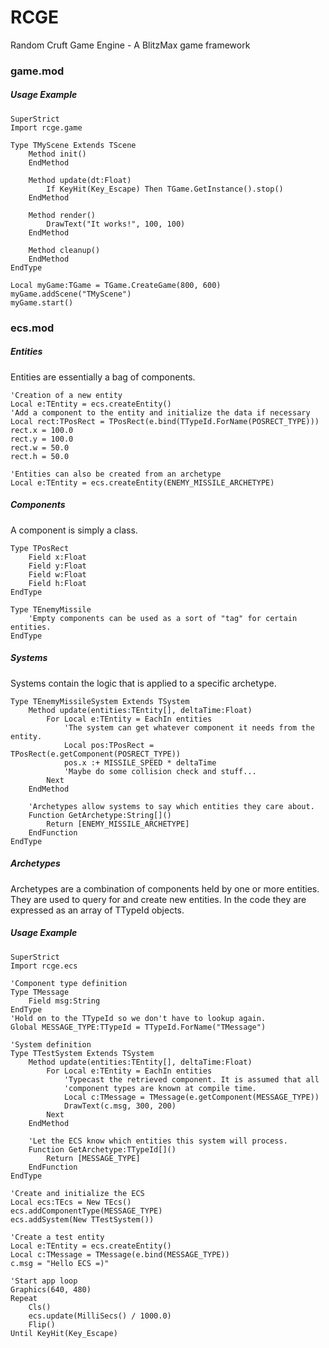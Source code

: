 
# RCGE
Random Cruft Game Engine - A BlitzMax game framework

### game.mod
##### Usage Example
``` BlitzMax
SuperStrict
Import rcge.game

Type TMyScene Extends TScene
	Method init()
	EndMethod
	
	Method update(dt:Float)
		If KeyHit(Key_Escape) Then TGame.GetInstance().stop()
	EndMethod
	
	Method render()
		DrawText("It works!", 100, 100)
	EndMethod
	
	Method cleanup()
	EndMethod
EndType

Local myGame:TGame = TGame.CreateGame(800, 600)
myGame.addScene("TMyScene")
myGame.start()
```

### ecs.mod
##### Entities
Entities are essentially a bag of components.
``` BlitzMax
'Creation of a new entity
Local e:TEntity = ecs.createEntity()
'Add a component to the entity and initialize the data if necessary
Local rect:TPosRect = TPosRect(e.bind(TTypeId.ForName(POSRECT_TYPE)))
rect.x = 100.0
rect.y = 100.0
rect.w = 50.0
rect.h = 50.0

'Entities can also be created from an archetype
Local e:TEntity = ecs.createEntity(ENEMY_MISSILE_ARCHETYPE)
```
##### Components
A component is simply a class.
``` BlitzMax
Type TPosRect
	Field x:Float
	Field y:Float
	Field w:Float
	Field h:Float
EndType

Type TEnemyMissile
	'Empty components can be used as a sort of "tag" for certain entities.
EndType
```
##### Systems
Systems contain the logic that is applied to a specific archetype.
``` BlitzMax
Type TEnemyMissileSystem Extends TSystem
	Method update(entities:TEntity[], deltaTime:Float)
		For Local e:TEntity = EachIn entities
			'The system can get whatever component it needs from the entity.
			Local pos:TPosRect = TPosRect(e.getComponent(POSRECT_TYPE))
			pos.x :+ MISSILE_SPEED * deltaTime
			'Maybe do some collision check and stuff...
		Next
	EndMethod
	
	'Archetypes allow systems to say which entities they care about.
	Function GetArchetype:String[]()
		Return [ENEMY_MISSILE_ARCHETYPE]
	EndFunction
EndType
```
##### Archetypes
Archetypes are a combination of components held by one or more entities. They are used to query for and create new entities. In the code they are expressed as an array of TTypeId objects.

##### Usage Example
``` BlitzMax
SuperStrict
Import rcge.ecs

'Component type definition
Type TMessage
	Field msg:String
EndType
'Hold on to the TTypeId so we don't have to lookup again.
Global MESSAGE_TYPE:TTypeId = TTypeId.ForName("TMessage")

'System definition
Type TTestSystem Extends TSystem
	Method update(entities:TEntity[], deltaTime:Float)
		For Local e:TEntity = EachIn entities
			'Typecast the retrieved component. It is assumed that all
			'component types are known at compile time.
			Local c:TMessage = TMessage(e.getComponent(MESSAGE_TYPE))
			DrawText(c.msg, 300, 200)
		Next
	EndMethod
	
	'Let the ECS know which entities this system will process.
	Function GetArchetype:TTypeId[]()
		Return [MESSAGE_TYPE]
	EndFunction
EndType

'Create and initialize the ECS
Local ecs:TEcs = New TEcs()
ecs.addComponentType(MESSAGE_TYPE)
ecs.addSystem(New TTestSystem())

'Create a test entity
Local e:TEntity = ecs.createEntity()
Local c:TMessage = TMessage(e.bind(MESSAGE_TYPE))
c.msg = "Hello ECS =)"

'Start app loop
Graphics(640, 480)
Repeat
	Cls()
	ecs.update(MilliSecs() / 1000.0)
	Flip()
Until KeyHit(Key_Escape)
```
